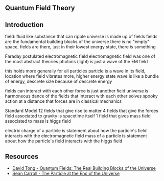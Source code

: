 ## Quantum Field Theory



## Introduction

field: fluid like substance that can ripple
universe is made up of fields
fields are the fundamental building blocks of the universe
there is no "empty" space, fields are there, just in their lowest energy state, there *is* something

Faraday postulated electromagnetic field
electromagnetic field was one of the most abstract theories
photons (light) is just a wave of the EM field

this holds more generally for all particles
particle is a wave in its field, location where field vibrates more, higher energy state
wave is like a bundle of energy, descrete size because of descrete energy

fields can interact with each other
force is just another field
universe is harmoneous dance of the fields that interact with each other
solves spooky action at a distance that forces are in classical mechanics

Standard Model
12 fields that give rise to matter
4 fields that give the forces
    field associated to gravity is spacetime itself
1 field that gives mass
    field associated to mass is higgs field

electric charge of a particle is statement about how the particle's field interacts with the electromagnetic field 
mass of a particle is statement about how the particle's field interacts with the higgs field 



## Resources

- [David Tong - Quantum Fields: The Real Building Blocks of the Universe](https://www.youtube.com/watch?v=zNVQfWC_evg)
- [Sean Carroll - The Particle at the End of the Universe](https://www.youtube.com/watch?v=RwdY7Eqyguo)